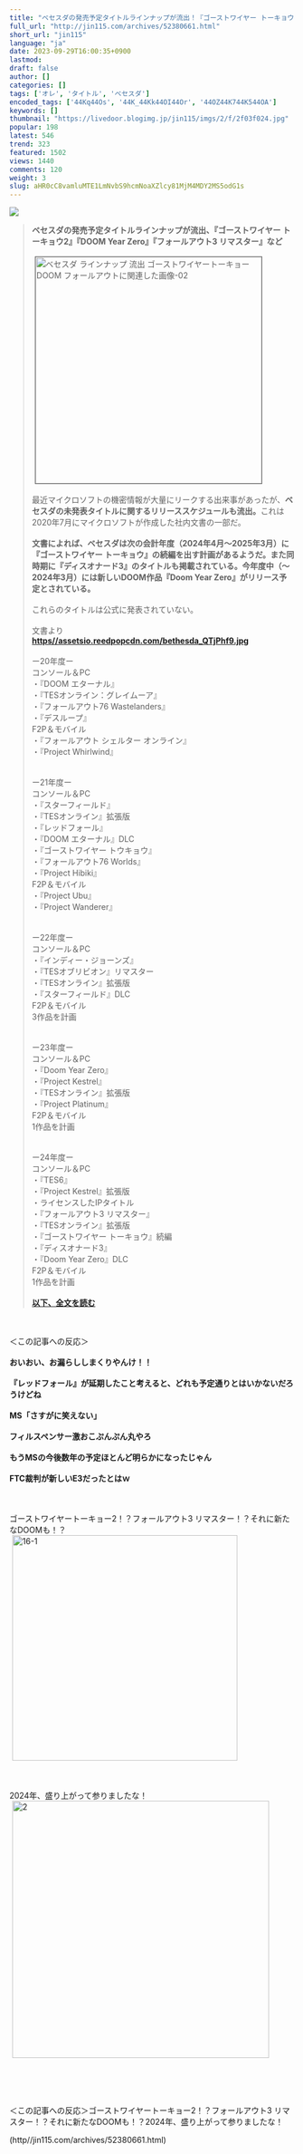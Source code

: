```yaml
---
title: "ベセスダの発売予定タイトルラインナップが流出！『ゴーストワイヤー トーキョウ2』『フォールアウト3 リマスター』などが来るか！？ "
full_url: "http://jin115.com/archives/52380661.html"
short_url: "jin115"
language: "ja"
date: 2023-09-29T16:00:35+0900
lastmod: 
draft: false
author: []
categories: []
tags: ['オレ', 'タイトル', 'ベセスダ']
encoded_tags: ['44Kq44Os', '44K_44Kk44OI44Or', '44OZ44K744K544OA']
keywords: []
thumbnail: "https://livedoor.blogimg.jp/jin115/imgs/2/f/2f03f024.jpg"
popular: 198
latest: 546
trend: 323
featured: 1502
views: 1440
comments: 120
weight: 3
slug: aHR0cC8vamluMTE1LmNvbS9hcmNoaXZlcy81MjM4MDY2MS5odG1s
---
```


![](https://livedoor.blogimg.jp/jin115/imgs/2/f/2f03f024.jpg)

<div><a name='more'></a> <blockquote><b>ベセスダの発売予定タイトルラインナップが流出、『ゴーストワイヤー トーキョウ2』『DOOM Year Zero』『フォールアウト3 リマスター』など</b><br> <br> <img src='https//livedoor.blogimg.jp/jin115/imgs/a/d/aded29f3.png' width='400' border='1' hspace='5' class='pict' alt='ベセスダ ラインナップ 流出 ゴーストワイヤートーキョー DOOM フォールアウトに関連した画像-02'><br> <br> 最近マイクロソフトの機密情報が大量にリークする出来事があったが、<b>ベセスダの未発表タイトルに関するリリーススケジュールも流出。</b>これは2020年7月にマイクロソフトが作成した社内文書の一部だ。<br> <br> <b>文書によれば、ベセスダは次の会計年度（2024年4月〜2025年3月）に『ゴーストワイヤー トーキョウ』の続編を出す計画があるようだ。また同時期に『ディスオナード3』のタイトルも掲載されている。今年度中（〜2024年3月）には新しいDOOM作品『Doom Year Zero』がリリース予定とされている。</b><br> <br> これらのタイトルは公式に発表されていない。<br> <br> 文書より<br> <a href='https//assetsio.reedpopcdn.com/bethesda_QTjPhf9.jpg' target='_blank'><b>https//assetsio.reedpopcdn.com/bethesda_QTjPhf9.jpg</b></a><br> <br> ー20年度ー<br> コンソール＆PC<br> ・『DOOM エターナル』<br> ・『TESオンライン：グレイムーア』<br> ・『フォールアウト76 Wastelanders』<br> ・『デスループ』<br> F2P＆モバイル<br> ・『フォールアウト シェルター オンライン』<br> ・『Project Whirlwind』<br> <br> <br> ー21年度ー<br> コンソール＆PC<br> ・『スターフィールド』<br> ・『TESオンライン』拡張版<br> ・『レッドフォール』<br> ・『DOOM エターナル』DLC<br> ・『ゴーストワイヤー トウキョウ』<br> ・『フォールアウト76 Worlds』<br> ・『Project Hibiki』<br> F2P＆モバイル<br> ・『Project Ubu』<br> ・『Project Wanderer』<br> <br> <br> ー22年度ー<br> コンソール＆PC<br> ・『インディー・ジョーンズ』<br> ・『TESオブリビオン』リマスター<br> ・『TESオンライン』拡張版<br> ・『スターフィールド』DLC<br> F2P＆モバイル<br> 3作品を計画<br> <br> <br> ー23年度ー<br> コンソール＆PC<br> ・『Doom Year Zero』<br> ・『Project Kestrel』<br> ・『TESオンライン』拡張版<br> ・『Project Platinum』<br> F2P＆モバイル<br> 1作品を計画<br> <br> <br> ー24年度ー<br> コンソール＆PC<br> ・『TES6』<br> ・『Project Kestrel』拡張版<br> ・ライセンスしたIPタイトル<br> ・『フォールアウト3 リマスター』<br> ・『TESオンライン』拡張版<br> ・『ゴーストワイヤー トーキョウ』続編<br> ・『ディスオナード3』<br> ・『Doom Year Zero』DLC<br> F2P＆モバイル<br> 1作品を計画<br> <br> <a href='https//www.eurogamer.net/leaked-bethesda-roadmap-reveals-unannounced-releases-including-dishonored-3' target='_blank'><b>以下、全文を読む</b></a></blockquote><br> <br> ＜この記事への反応＞<br> <br> <b>おいおい、お漏らししまくりやんけ！！</b><br> <br> <b>『レッドフォール』が延期したこと考えると、どれも予定通りとはいかないだろうけどね</b><br> <br> <b>MS「さすがに笑えない」</b><br> <br> <b>フィルスペンサー激おこぷんぷん丸やろ</b><br> <br> <b>もうMSの今後数年の予定ほとんど明らかになったじゃん</b><br> <br> <b>FTC裁判が新しいE3だったとはｗ</b><br> <br> <br> <br> ゴーストワイヤートーキョー2！？フォールアウト3 リマスター！？それに新たなDOOMも！？<br> <img src='https//livedoor.blogimg.jp/jin115/imgs/b/f/bf2298a1.gif' alt='16-1' width='398' border='0' hspace='5' class='pict'><br> <br> <br> <br> 2024年、盛り上がって参りましたな！<br> <img src='https//livedoor.blogimg.jp/jin115/imgs/3/b/3be3096f.gif' alt='2' width='454' border='0' hspace='5' class='pict'><br> <br> <br> <br> <br> <p>＜この記事への反応＞ゴーストワイヤートーキョー2！？フォールアウト3 リマスター！？それに新たなDOOMも！？2024年、盛り上がって参りましたな！</p></div>

(http//jin115.com/archives/52380661.html)
